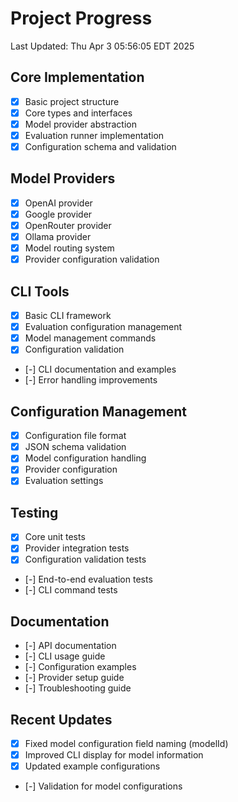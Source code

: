 # Project Progress
Last Updated: Thu Apr 3 05:56:05 EDT 2025

## Core Implementation
- [X] Basic project structure
- [X] Core types and interfaces
- [X] Model provider abstraction
- [X] Evaluation runner implementation
- [X] Configuration schema and validation

## Model Providers
- [X] OpenAI provider
- [X] Google provider
- [X] OpenRouter provider
- [X] Ollama provider
- [X] Model routing system
- [X] Provider configuration validation

## CLI Tools
- [X] Basic CLI framework
- [X] Evaluation configuration management
- [X] Model management commands
- [X] Configuration validation
- [-] CLI documentation and examples
- [-] Error handling improvements

## Configuration Management
- [X] Configuration file format
- [X] JSON schema validation
- [X] Model configuration handling
- [X] Provider configuration
- [X] Evaluation settings

## Testing
- [X] Core unit tests
- [X] Provider integration tests
- [X] Configuration validation tests
- [-] End-to-end evaluation tests
- [-] CLI command tests

## Documentation
- [-] API documentation
- [-] CLI usage guide
- [-] Configuration examples
- [-] Provider setup guide
- [-] Troubleshooting guide

## Recent Updates
- [X] Fixed model configuration field naming (modelId)
- [X] Improved CLI display for model information
- [X] Updated example configurations
- [-] Validation for model configurations 